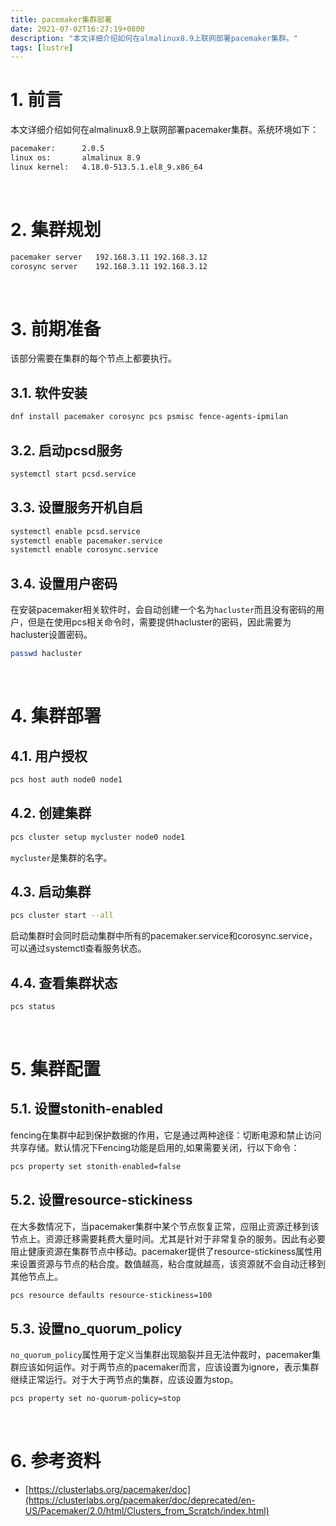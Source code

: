 ```yaml
---
title: pacemaker集群部署
date: 2021-07-02T16:27:19+0800
description: "本文详细介绍如何在almalinux8.9上联网部署pacemaker集群。"
tags: [lustre]
---
```


# 1. 前言
本文详细介绍如何在almalinux8.9上联网部署pacemaker集群。系统环境如下：
```bash
pacemaker:      2.0.5
linux os:       almalinux 8.9
linux kernel:   4.18.0-513.5.1.el8_9.x86_64
```

&nbsp;
&nbsp;
# 2. 集群规划
```bash
pacemaker server   192.168.3.11 192.168.3.12
corosync server    192.168.3.11 192.168.3.12
```

&nbsp;
&nbsp;
# 3. 前期准备
该部分需要在集群的每个节点上都要执行。

## 3.1. 软件安装
```bash
dnf install pacemaker corosync pcs psmisc fence-agents-ipmilan
```

## 3.2. 启动pcsd服务
```bash
systemctl start pcsd.service
```

## 3.3. 设置服务开机自启
```bash
systemctl enable pcsd.service
systemctl enable pacemaker.service
systemctl enable corosync.service
```

## 3.4. 设置用户密码
在安装pacemaker相关软件时，会自动创建一个名为`hacluster`而且没有密码的用户，但是在使用pcs相关命令时，需要提供hacluster的密码，因此需要为hacluster设置密码。
```bash
passwd hacluster
```

&nbsp;
&nbsp;
# 4. 集群部署
## 4.1. 用户授权
```bash
pcs host auth node0 node1
```

## 4.2. 创建集群
```bash
pcs cluster setup mycluster node0 node1
```
`mycluster`是集群的名字。

## 4.3. 启动集群
```bash
pcs cluster start --all
```
启动集群时会同时启动集群中所有的pacemaker.service和corosync.service，可以通过systemctl查看服务状态。

## 4.4. 查看集群状态
```bash
pcs status
```

&nbsp;
&nbsp;
# 5. 集群配置
## 5.1. 设置stonith-enabled
fencing在集群中起到保护数据的作用，它是通过两种途径：切断电源和禁止访问共享存储。默认情况下Fencing功能是启用的,如果需要关闭，行以下命令：
```bash
pcs property set stonith-enabled=false
```

## 5.2. 设置resource-stickiness
在大多数情况下，当pacemaker集群中某个节点恢复正常，应阻止资源迁移到该节点上。资源迁移需要耗费大量时间。尤其是针对于非常复杂的服务。因此有必要阻止健康资源在集群节点中移动。pacemaker提供了resource-stickiness属性用来设置资源与节点的粘合度。数值越高，粘合度就越高，该资源就不会自动迁移到其他节点上。
```bash
pcs resource defaults resource-stickiness=100
```

## 5.3. 设置no_quorum_policy
`no_quorum_policy`属性用于定义当集群出现脑裂并且无法仲裁时，pacemaker集群应该如何运作。对于两节点的pacemaker而言，应该设置为ignore，表示集群继续正常运行。对于大于两节点的集群，应该设置为stop。
```bash
pcs property set no-quorum-policy=stop
```

&nbsp;
&nbsp;
# 6. 参考资料
- [https://clusterlabs.org/pacemaker/doc](https://clusterlabs.org/pacemaker/doc/deprecated/en-US/Pacemaker/2.0/html/Clusters_from_Scratch/index.html)